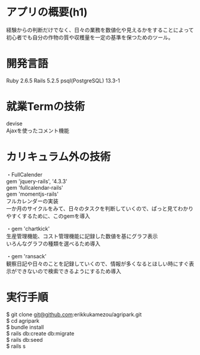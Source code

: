 # アプリの概要(h1) <br>
経験からの判断だけでなく、日々の業務を数値化や見えるかをすることによって
初心者でも自分の作物の質や収穫量を一定の基準を保つためのツール。


# 開発言語 <br>
Ruby 2.6.5
Rails 5.2.5
psql(PostgreSQL) 13.3-1

# 就業Termの技術 <br>
devise <br>
Ajaxを使ったコメント機能 <br>

# カリキュラム外の技術 <br>
・FullCalender <br>
gem 'jquery-rails', '4.3.3' <br>
gem 'fullcalendar-rails' <br>
gem 'momentjs-rails' <br>
フルカレンダーの実装 <br>
一か月のサイクルをみて、日々のタスクを判断していくので、ぱっと見てわかりやすくするために、このgemを導入 <br>

・gem 'chartkick' <br>
生産管理機能、コスト管理機能に記録した数値を基にグラフ表示 <br>
いろんなグラフの種類を選べるため導入 <br>

・gem 'ransack' <br>
観察日記や日々のことを記録していくので、情報が多くなるとほしい時にすぐ表示ができないので検索できるようにするため導入 <br>

# 実行手順 <br>
$ git clone git@github.com:erikkukamezou/agripark.git <br>
$ cd agripark <br>
$ bundle install <br>
$ rails db:create db:migrate <br>
$ rails db:seed <br>
$ rails s <br>
